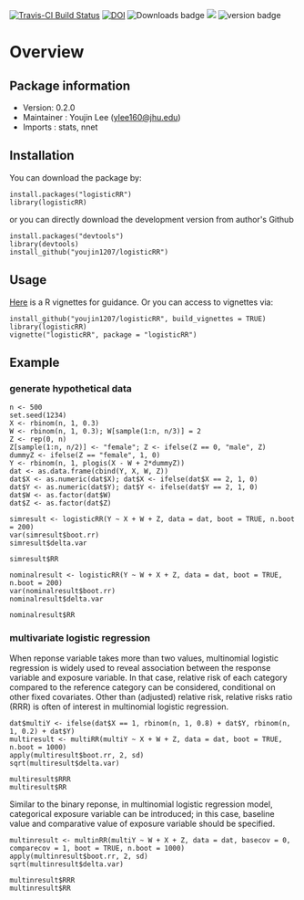 [![Travis-CI Build Status](https://travis-ci.org/youjin1207/logisticRR.svg?branch=master)](https://travis-ci.org/youjin1207/logisticRR)
[![DOI](https://zenodo.org/badge/144892836.svg)](https://zenodo.org/badge/latestdoi/144892836)
![![Downloads badge](http://cranlogs.r-pkg.org/badges/logisticRR)](http://cranlogs.r-pkg.org/badges/logisticRR?color=red)
 [![](http://cranlogs.r-pkg.org/badges/grand-total/logisticRR?color=yellow)](https://CRAN.R-project.org/package=logisticRR)
![![version badge](http://www.r-pkg.org/badges/version-last-release/logisticRR)](http://www.r-pkg.org/badges/version-last-release/logisticRR?color=orange)	


# Overview

## Package information

- Version: 0.2.0
- Maintainer : Youjin Lee (<ylee160@jhu.edu>)
- Imports : stats, nnet

## Installation

You can download the package by:

```
install.packages("logisticRR")
library(logisticRR)
```
or you can directly download the development version from author's Github
```
install.packages("devtools")
library(devtools)
install_github("youjin1207/logisticRR")
```


## Usage

[Here](https://github.com/youjin1207/logisticRR/blob/master/vignettes/logisticRR.Rmd) is a R vignettes for guidance. Or you can access to vignettes via:

```
install_github("youjin1207/logisticRR", build_vignettes = TRUE)
library(logisticRR)
vignette("logisticRR", package = "logisticRR")
```

## Example

### generate hypothetical data

```
n <- 500
set.seed(1234)
X <- rbinom(n, 1, 0.3)
W <- rbinom(n, 1, 0.3); W[sample(1:n, n/3)] = 2
Z <- rep(0, n)
Z[sample(1:n, n/2)] <- "female"; Z <- ifelse(Z == 0, "male", Z)
dummyZ <- ifelse(Z == "female", 1, 0)
Y <- rbinom(n, 1, plogis(X - W + 2*dummyZ))
dat <- as.data.frame(cbind(Y, X, W, Z))
dat$X <- as.numeric(dat$X); dat$X <- ifelse(dat$X == 2, 1, 0)
dat$Y <- as.numeric(dat$Y); dat$Y <- ifelse(dat$Y == 2, 1, 0)
dat$W <- as.factor(dat$W)
dat$Z <- as.factor(dat$Z)
```

```
simresult <- logisticRR(Y ~ X + W + Z, data = dat, boot = TRUE, n.boot = 200)
var(simresult$boot.rr)
simresult$delta.var

simresult$RR
```


```
nominalresult <- logisticRR(Y ~ W + X + Z, data = dat, boot = TRUE, n.boot = 200)
var(nominalresult$boot.rr)
nominalresult$delta.var

nominalresult$RR
```

### multivariate logistic regression

When reponse variable takes more than two values, multinomial logistic regression is widely used to reveal association between the response variable and exposure variable. In that case, relative risk of each category compared to the reference category can be considered, conditional on other fixed covariates. Other than (adjusted) relative risk, relative risks ratio (RRR) is often of interest in multinomial logistic regression.


```
dat$multiY <- ifelse(dat$X == 1, rbinom(n, 1, 0.8) + dat$Y, rbinom(n, 1, 0.2) + dat$Y)
multiresult <- multiRR(multiY ~ X + W + Z, data = dat, boot = TRUE, n.boot = 1000)
apply(multiresult$boot.rr, 2, sd)
sqrt(multiresult$delta.var)

multiresult$RRR
multiresult$RR
```

Similar to the binary reponse, in multinomial logistic regression model, categorical exposure variable can be introduced; in this case, baseline value and comparative value of exposure variable should be specified. 

```
multinresult <- multinRR(multiY ~ W + X + Z, data = dat, basecov = 0, comparecov = 1, boot = TRUE, n.boot = 1000)
apply(multinresult$boot.rr, 2, sd)
sqrt(multinresult$delta.var)

multinresult$RRR
multinresult$RR
```
